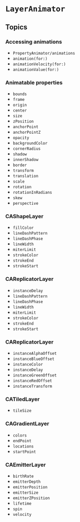 # ``LayerAnimator``

## Topics

### Accessing animations

- ``PropertyAnimator/animations``
- ``animation(for:)``
- ``animationVelocity(for:)``
- ``animationValue(for:)``

### Animatable properties

- ``bounds``
- ``frame``
- ``origin``
- ``center``
- ``size``
- ``zPosition``
- ``anchorPoint``
- ``anchorPointZ``
- ``opacity``
- ``backgroundColor``
- ``cornerRadius``
- ``shadow``
- ``innerShadow``
- ``border``
- ``transform``
- ``translation``
- ``scale``
- ``rotation``
- ``rotationInRadians``
- ``skew``
- ``perspective``


### CAShapeLayer

- ``fillColor``
- ``lineDashPattern``
- ``lineDashPhase``
- ``lineWidth``
- ``miterLimit``
- ``strokeColor``
- ``strokeEnd``
- ``strokeStart``

### CAReplicatorLayer

- ``instanceDelay``
- ``lineDashPattern``
- ``lineDashPhase``
- ``lineWidth``
- ``miterLimit``
- ``strokeColor``
- ``strokeEnd``
- ``strokeStart``

### CAReplicatorLayer

- ``instanceAlphaOffset``
- ``instanceBlueOffset``
- ``instanceColor``
- ``instanceDelay``
- ``instanceGreenOffset``
- ``instanceRedOffset``
- ``instanceTransform``

### CATiledLayer

- ``tileSize``

### CAGradientLayer

- ``colors``
- ``endPoint``
- ``locations``
- ``startPoint``

### CAEmitterLayer

- ``birthRate``
- ``emitterDepth``
- ``emitterPosition``
- ``emitterSize``
- ``emitterZPosition``
- ``lifetime``
- ``spin``
- ``velocity``
